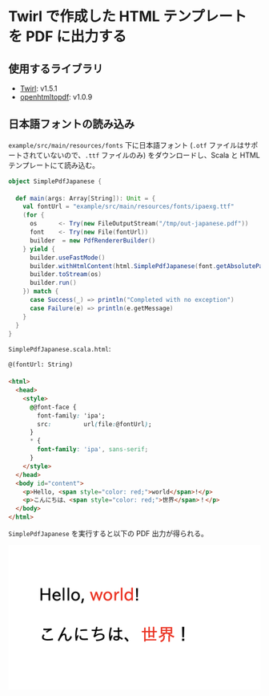 # Twirl で作成した HTML テンプレートを PDF に出力する

## 使用するライブラリ

- [Twirl](https://github.com/playframework/twirl): v1.5.1
- [openhtmltopdf](https://github.com/danfickle/openhtmltopdf): v1.0.9

## 日本語フォントの読み込み

`example/src/main/resources/fonts` 下に日本語フォント (`.otf` ファイルはサポートされていないので、`.ttf` ファイルのみ) をダウンロードし、Scala と HTML テンプレートにて読み込む。

```scala
object SimplePdfJapanese {

  def main(args: Array[String]): Unit = {
    val fontUrl = "example/src/main/resources/fonts/ipaexg.ttf"
    (for {
      os      <- Try(new FileOutputStream("/tmp/out-japanese.pdf"))
      font    <- Try(new File(fontUrl))
      builder  = new PdfRendererBuilder()
    } yield {
      builder.useFastMode()
      builder.withHtmlContent(html.SimplePdfJapanese(font.getAbsolutePath()).toString, "")
      builder.toStream(os)
      builder.run()
    }) match {
      case Success(_) => println("Completed with no exception")
      case Failure(e) => println(e.getMessage)
    }
  }
}
```

`SimplePdfJapanese.scala.html`:

```html
@(fontUrl: String)

<html>
  <head>
    <style>
      @@font-face {
        font-family: 'ipa';
        src:         url(file:@fontUrl);
      }
      * {
        font-family: 'ipa', sans-serif;
      }
    </style>
  </head>
  <body id="content">
    <p>Hello, <span style="color: red;">world</span>!</p>
    <p>こんにちは、<span style="color: red;">世界</span>！</p>
  </body>
</html>
```

`SimplePdfJapanese` を実行すると以下の PDF 出力が得られる。

![](./docs/src/main/resources/images/simple_pdf_japanese_output.png)
